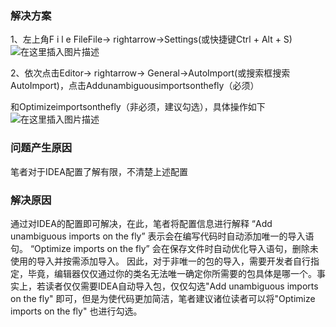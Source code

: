 ### 解决方案

1、左上角F i l e FileFile→ rightarrow→Settings(或快捷键Ctrl + Alt + S)
![在这里插入图片描述](https://img-blog.csdnimg.cn/dfa8517a96f746f192333cb1d8884494.png)

2、依次点击Editor→ rightarrow→ General→AutoImport(或搜索框搜索AutoImport)，点击Addunambiguousimportsonthefly（必须）

和Optimizeimportsonthefly（非必须，建议勾选），具体操作如下
![在这里插入图片描述](https://img-blog.csdnimg.cn/fdcaffbbee2245a7bfd32aca89f5455a.png)

### 问题产生原因

笔者对于IDEA配置了解有限，不清楚上述配置

### 解决原因

通过对IDEA的配置即可解决，在此，笔者将配置信息进行解释
“Add unambiguous imports on the fly” 表示会在编写代码时自动添加唯一的导入语句。
“Optimize imports on the fly” 会在保存文件时自动优化导入语句，删除未使用的导入并按需添加导入。
因此，对于非唯一的包的导入，需要开发者自行指定，毕竟，编辑器仅仅通过你的类名无法唯一确定你所需要的包具体是哪一个。事实上，若读者仅仅需要IDEA自动导入包，仅仅勾选"Add unambiguous imports on the fly" 即可，但是为使代码更加简洁，笔者建议诸位读者可以将"Optimize imports on the fly" 也进行勾选。